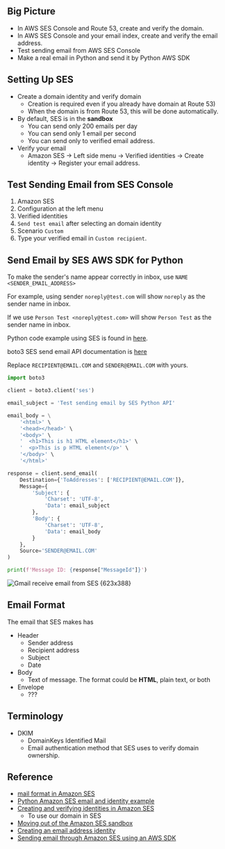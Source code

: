 
## Big Picture

- In AWS SES Console and Route 53, create and verify the domain.
- In AWS SES Console and your email index, create and verify the email address.
- Test sending email from AWS SES Console
- Make a real email in Python and send it by Python AWS SDK

## Setting Up SES

- Create a domain identity and verify domain
  - Creation is required even if you already have domain at Route 53)
  - When the domain is from Route 53, this will be done automatically.
- By default, SES is in the **sandbox**
  - You can send only 200 emails per day
  - You can send only 1 email per second
  - You can send only to verified email address.
- Verify your email
  - Amazon SES &rarr; Left side menu &rarr; Verified identities &rarr; Create identity &rarr; Register your email address.

## Test Sending Email from SES Console

1. Amazon SES
2. Configuration at the left menu
3. Verified identities
4. `Send test email` after selecting an domain identity
5. Scenario `Custom`
6. Type your verified email in `Custom recipient`.

## Send Email by SES AWS SDK for Python

To make the sender's name appear correctly in inbox, use `NAME <SENDER_EMAIL_ADDRESS>`

For example, using sender `noreply@test.com` will show `noreply` as the sender name in inbox.

If we use `Person Test <noreply@test.com>` will show `Person Test` as the sender name in inbox.

Python code example using SES is found in [here](https://docs.aws.amazon.com/ses/latest/dg/send-an-email-using-sdk-programmatically.html#send-an-email-using-sdk-programmatically-examples).

boto3 SES send email API documentation is [here](https://boto3.amazonaws.com/v1/documentation/api/latest/reference/services/ses.html#SES.Client.send_email)

Replace `RECIPIENT@EMAIL.COM` and `SENDER@EMAIL.COM` with yours.

```python
import boto3

client = boto3.client('ses')

email_subject = 'Test sending email by SES Python API'

email_body = \
    '<html>' \
    '<head></head>' \
    '<body>' \
    '  <h1>This is h1 HTML element</h1>' \
    '  <p>This is p HTML element</p>' \
    '</body>' \
    '</html>'

response = client.send_email(
    Destination={'ToAddresses': ['RECIPIENT@EMAIL.COM']},
    Message={
        'Subject': {
            'Charset': 'UTF-8',
            'Data': email_subject
        },
        'Body': {
            'Charset': 'UTF-8',
            'Data': email_body
        }
    },
    Source='SENDER@EMAIL.COM'
)

print(f'Message ID: {response["MessageId"]}')
```

![Gmail receive email from SES {623x388}]('/images/article/send-email-from-aws-with-your-domain-name/gmail_receive_email_from_ses.png')

## Email Format

The email that SES makes has

- Header
  - Sender address
  - Recipient address
  - Subject
  - Date
- Body
  - Text of message. The format could be **HTML**, plain text, or both
- Envelope
  - ???

## Terminology

- DKIM
  - DomainKeys Identified Mail
  - Email authentication method that SES uses to verify domain ownership.

## Reference

- [mail format in Amazon SES](https://docs.aws.amazon.com/ses/latest/dg/send-email-concepts-email-format.html)
- [Python Amazon SES email and identity example](https://github.com/awsdocs/aws-doc-sdk-examples/tree/main/python/example_code/ses)
- [Creating and verifying identities in Amazon SES](https://docs.aws.amazon.com/ses/latest/dg/creating-identities.html#verify-domain-procedure)
  - To use our domain in SES
- [Moving out of the Amazon SES sandbox](https://docs.aws.amazon.com/ses/latest/dg/request-production-access.html)
- [Creating an email address identity](https://docs.aws.amazon.com/ses/latest/dg/creating-identities.html#verify-email-addresses-procedure)
- [Sending email through Amazon SES using an AWS SDK](https://docs.aws.amazon.com/ses/latest/dg/send-an-email-using-sdk-programmatically.html)